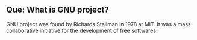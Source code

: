 ## **Que: What is GNU project?**

GNU project was found by Richards Stallman in 1978 at MIT. It was a mass collaborative initiative for the development of free softwares.
